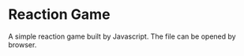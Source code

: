 <h1>Reaction Game </h1>
A simple reaction game built by Javascript.
The file can be opened by browser.
